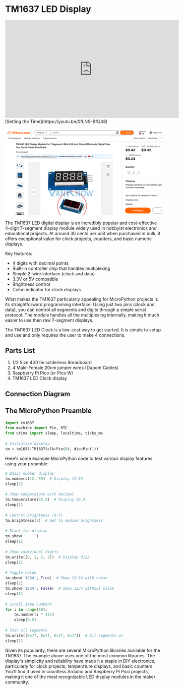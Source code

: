 # TM1637 LED Display

<iframe width="560" height="315" src="https://www.youtube.com/embed/0fLNS-BfQ48?si=9EUzF7gv-UDJ5R3z" title="YouTube video player" frameborder="0" allow="accelerometer; autoplay; clipboard-write; encrypted-media; gyroscope; picture-in-picture; web-share" referrerpolicy="strict-origin-when-cross-origin" allowfullscreen></iframe>
[Setting the Time](https://youtu.be/0fLNS-BfQ48)

![](../../img/tm1637-led-display-alibaba.png)

The TM1637 LED digital display is an incredibly popular and cost-effective 4-digit 7-segment display module widely used in hobbyist electronics and educational projects. At around 30 cents per unit when purchased in bulk, it offers exceptional value for clock projects, counters, and basic numeric displays.

Key features:
- 4 digits with decimal points
- Built-in controller chip that handles multiplexing
- Simple 2-wire interface (clock and data)
- 3.3V or 5V compatible
- Brightness control
- Colon indicator for clock displays

What makes the TM1637 particularly appealing for MicroPython projects is its straightforward programming interface. Using just two pins (clock and data), you can control all segments and digits through a simple serial protocol. The module handles all the multiplexing internally, making it much easier to use than raw 7-segment displays.

The TM1637 LED Clock is a low-cost way to
get started.  It is simple to setup and use
and only requires the user to make 4 connections.

## Parts List

1. 1/2 Size 400 tie solderless Breadboard
2. 4 Male-Female 20cm jumper wires (Dupont Cables)
3. Raspberry Pi Pico (or Pico W)
4. TM1637 LED Clock display

## Connection Diagram

## The MicroPython Preamble

```python
import tm1637
from machine import Pin, RTC
from utime import sleep, localtime, ticks_ms

# Initialize display
tm = tm1637.TM1637(clk=Pin(0), dio=Pin(1))
```

Here's some example MicroPython code to test various display features using your preamble:

```python
# Basic number display
tm.numbers(12, 59)  # Display 12:59
sleep(1)

# Show temperature with decimal
tm.temperature(23.4)  # Display 23.4
sleep(1)

# Control brightness (0-7)
tm.brightness(2)  # Set to medium brightness

# Blank the display
tm.show('    ')
sleep(1)

# Show individual digits
tm.write([0, 1, 2, 3])  # Display 0123
sleep(1)

# Toggle colon
tm.show('1234', True)  # Show 12:34 with colon
sleep(1)
tm.show('1234', False)  # Show 1234 without colon
sleep(1)

# Scroll some numbers
for i in range(10):
    tm.number(i * 111)
    sleep(0.5)

# Test all segments
tm.write([0x7f, 0x7f, 0x7f, 0x7f])  # All segments on
sleep(1)
```

Given its popularity, there are several MicroPython libraries available for the TM1637. The example above uses one of the most common libraries. The display's simplicity and reliability have made it a staple in DIY electronics, particularly for clock projects, temperature displays, and basic counters. You'll find it used in countless Arduino and Raspberry Pi Pico projects, making it one of the most recognizable LED display modules in the maker community.

